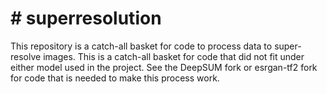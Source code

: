 # # superresolution
This repository is a catch-all basket for code to process data to super-resolve images. This is a catch-all basket for code that did not fit under either model used in the project. See the DeepSUM fork or esrgan-tf2 fork for code that is needed to make this process work.
